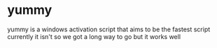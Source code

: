 # yummy

yummy is a windows activation script that aims to be the fastest script currently it isn't so we got a long way to go but it works well
